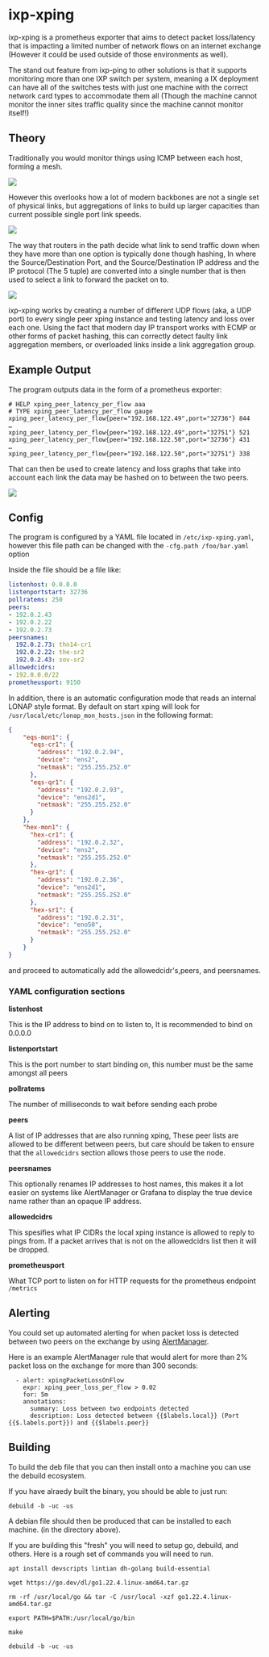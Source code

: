 ixp-xping
===

ixp-xping is a prometheus exporter that aims to detect packet loss/latency that is impacting a limited number of network flows on an internet exchange (However it could be used outside of those environments as well).

The stand out feature from ixp-ping to other solutions is that it supports monitoring more than one IXP switch per system, meaning a IX deployment can have all of the switches tests with just one machine with the correct network card types to accommodate them all (Though the machine cannot monitor the inner sites traffic quality since the machine cannot monitor itself!)

## Theory

Traditionally you would monitor things using ICMP between each host, forming a mesh.

![](docs/fabric1.png)

However this overlooks how a lot of modern backbones are not a single set of physical links, but aggregations of links to build up larger capacities than current possible single port link speeds.

![](docs/fabric2.png)

The way that routers in the path decide what link to send traffic down when they have more than one option is typically done though hashing, In where the Source/Destination Port, and the Source/Destination IP address and the IP protocol (The 5 tuple) are converted into a single number that is then used to select a link to forward the packet on to.

![](docs/link-hasher.png)

ixp-xping works by creating a number of different UDP flows (aka, a UDP port) to every single peer xping instance and testing latency and loss over each one. Using the fact that modern day IP transport works with ECMP or other forms of packet hashing, this can correctly detect faulty link aggregation members, or overloaded links inside a link aggregation group.

## Example Output

The program outputs data in the form of a prometheus exporter:

```
# HELP xping_peer_latency_per_flow aaa
# TYPE xping_peer_latency_per_flow gauge
xping_peer_latency_per_flow{peer="192.168.122.49",port="32736"} 844
…
xping_peer_latency_per_flow{peer="192.168.122.49",port="32751"} 521
xping_peer_latency_per_flow{peer="192.168.122.50",port="32736"} 431
…
xping_peer_latency_per_flow{peer="192.168.122.50",port="32751"} 338
```

That can then be used to create latency and loss graphs that take into account each link the data may be hashed on to between the two peers.

![](docs/single.png)

## Config

The program is configured by a YAML file located in `/etc/ixp-xping.yaml`, however this file path can be changed with the `-cfg.path /foo/bar.yaml` option

Inside the file should be a file like:

```yaml
listenhost: 0.0.0.0
listenportstart: 32736
pollratems: 250
peers:
- 192.0.2.43
- 192.0.2.22
- 192.0.2.73
peersnames:
  192.0.2.73: thn14-cr1
  192.0.2.22: the-sr2
  192.0.2.43: sov-sr2
allowedcidrs:
- 192.0.0.0/22
prometheusport: 9150
```

In addition, there is an automatic configuration mode that reads an internal LONAP style format. By default on start xping will look for `/usr/local/etc/lonap_mon_hosts.json` in the following format:

```json
{
    "eqs-mon1": {
      "eqs-cr1": {
        "address": "192.0.2.94",
        "device": "ens2",
        "netmask": "255.255.252.0"
      },
      "eqs-qr1": {
        "address": "192.0.2.93",
        "device": "ens2d1",
        "netmask": "255.255.252.0"
      }
    },
    "hex-mon1": {
      "hex-cr1": {
        "address": "192.0.2.32",
        "device": "ens2",
        "netmask": "255.255.252.0"
      },
      "hex-qr1": {
        "address": "192.0.2.36",
        "device": "ens2d1",
        "netmask": "255.255.252.0"
      },
      "hex-sr1": {
        "address": "192.0.2.31",
        "device": "eno50",
        "netmask": "255.255.252.0"
      }
    }
}
```

and proceed to automatically add the allowedcidr's,peers, and peersnames.


### YAML configuration sections

**listenhost**

This is the IP address to bind on to listen to, It is recommended to bind on 0.0.0.0

**listenportstart**

This is the port number to start binding on, this number must be the same amongst all peers

**pollratems**

The number of milliseconds to wait before sending each probe

**peers**

A list of IP addresses that are also running xping, These peer lists are allowed to be different between peers, but care should be taken to ensure that the `allowedcidrs` section allows those peers to use the node.

**peersnames**

This optionally renames IP addresses to host names, this makes it a lot easier on systems like AlertManager or Grafana to display the true device name rather than an opaque IP address.

**allowedcidrs**

This spesifies what IP CIDRs the local xping instance is allowed to reply to pings from. If a packet arrives that is not on the allowedcidrs list then it will be dropped.

**prometheusport**

What TCP port to listen on for HTTP requests for the prometheus endpoint `/metrics`

## Alerting

You could set up automated alerting for when packet loss is detected between two peers on the exchange by using [AlertManager](https://prometheus.io/docs/alerting/latest/alertmanager/).

Here is an example AlertManager rule that would alert for more than 2% packet loss on the exchange for more than 300 seconds:

```
  - alert: xpingPacketLossOnFlow
    expr: xping_peer_loss_per_flow > 0.02
    for: 5m
    annotations:
      summary: Loss between two endpoints detected
      description: Loss detected between {{$labels.local}} (Port {{$.labels.port}}) and {{$labels.peer}}
```

## Building

To build the deb file that you can then install onto a machine you can use the debuild ecosystem.

If you have alraedy built the binary, you should be able to just run:

```
debuild -b -uc -us
```

A debian file should then be produced that can be installed to each machine. (in the directory above).

If you are building this "fresh" you will need to setup go, debuild, and others. Here is a rough set
of commands you will need to run.

```
apt install devscripts lintian dh-golang build-essential

wget https://go.dev/dl/go1.22.4.linux-amd64.tar.gz

rm -rf /usr/local/go && tar -C /usr/local -xzf go1.22.4.linux-amd64.tar.gz

export PATH=$PATH:/usr/local/go/bin

make

debuild -b -uc -us
```
